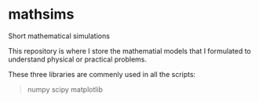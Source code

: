 # mathsims
Short mathematical simulations

This repository is where I store the mathematial models that I formulated to understand physical or practical problems.

These three libraries are commenly used in all the scripts:
> numpy
> scipy
> matplotlib
